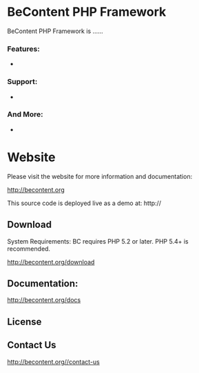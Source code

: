 BeContent PHP Framework
==================
BeContent PHP Framework is ......

### Features:

- 

### Support:

- 

### And More:

- 
Website
=======
Please visit the website for more information and documentation:

http://becontent.org

This source code is deployed live as a demo at: http://

Download
--------
System Requirements: BC requires PHP 5.2 or later. PHP 5.4+ is recommended.

http://becontent.org/download

Documentation:
--------------
http://becontent.org/docs


License
-------


Contact Us
----------
http://becontent.org//contact-us
